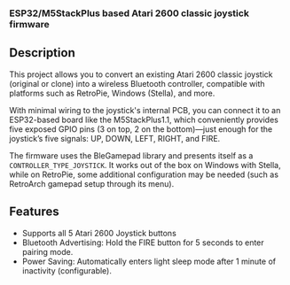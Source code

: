 ### ESP32/M5StackPlus based Atari 2600 classic joystick firmware

## Description
This project allows you to convert an existing Atari 2600 classic joystick (original or clone) into a wireless Bluetooth controller, compatible with platforms such as RetroPie, Windows (Stella), and more.

With minimal wiring to the joystick's internal PCB, you can connect it to an ESP32-based board like the M5StackPlus1.1, which conveniently provides five exposed GPIO pins (3 on top, 2 on the bottom)—just enough for the joystick’s five signals: UP, DOWN, LEFT, RIGHT, and FIRE.

The firmware uses the BleGamepad library and presents itself as a `CONTROLLER_TYPE_JOYSTICK`.
It works out of the box on Windows with Stella, while on RetroPie, some additional configuration may be needed (such as RetroArch gamepad setup through its menu).

## Features
* Supports all 5 Atari 2600 Joystick buttons
* Bluetooth Advertising: Hold the FIRE button for 5 seconds to enter pairing mode.
* Power Saving: Automatically enters light sleep mode after 1 minute of inactivity (configurable).
